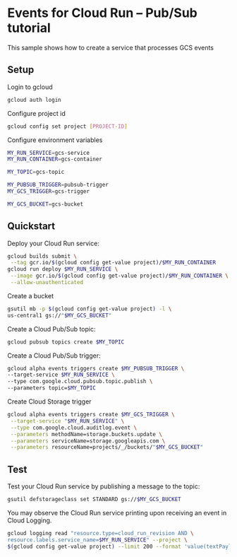 # Events for Cloud Run – Pub/Sub tutorial

This sample shows how to create a service that processes GCS events

## Setup

Login to gcloud

```sh
gcloud auth login
```

Configure project id

```sh
gcloud config set project [PROJECT-ID]
```

Configure environment variables 

```sh
MY_RUN_SERVICE=gcs-service
MY_RUN_CONTAINER=gcs-container

MY_TOPIC=gcs-topic

MY_PUBSUB_TRIGGER=pubsub-trigger
MY_GCS_TRIGGER=gcs-trigger

MY_GCS_BUCKET=gcs-bucket
```

## Quickstart

Deploy your Cloud Run service:

```sh
gcloud builds submit \
 --tag gcr.io/$(gcloud config get-value project)/$MY_RUN_CONTAINER
gcloud run deploy $MY_RUN_SERVICE \
 --image gcr.io/$(gcloud config get-value project)/$MY_RUN_CONTAINER \
 --allow-unauthenticated
```

Create a bucket 

```sh
gsutil mb -p $(gcloud config get-value project) -l \
us-central1 gs://"$MY_GCS_BUCKET"
```

Create a Cloud Pub/Sub topic:

```sh
gcloud pubsub topics create $MY_TOPIC
```

Create a Cloud Pub/Sub trigger:

```sh
gcloud alpha events triggers create $MY_PUBSUB_TRIGGER \
--target-service $MY_RUN_SERVICE \
--type com.google.cloud.pubsub.topic.publish \
--parameters topic=$MY_TOPIC
```

Create Cloud Storage trigger

```sh
gcloud alpha events triggers create $MY_GCS_TRIGGER \
 --target-service "$MY_RUN_SERVICE" \
 --type com.google.cloud.auditlog.event \
 --parameters methodName=storage.buckets.update \
 --parameters serviceName=storage.googleapis.com \
 --parameters resourceName=projects/_/buckets/"$MY_GCS_BUCKET"
```

## Test

Test your Cloud Run service by publishing a message to the topic: 

```sh
gsutil defstorageclass set STANDARD gs://$MY_GCS_BUCKET
```

You may observe the Cloud Run service printing upon receiving an event in 
Cloud Logging.

```sh
gcloud logging read "resource.type=cloud_run_revision AND \
resource.labels.service_name=$MY_RUN_SERVICE" --project \
$(gcloud config get-value project) --limit 200 --format 'value(textPayload)'
```
